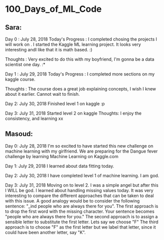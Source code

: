 # 100_Days_of_ML_Code

## Sara: 
Day 0 : July 28, 2018
Today's Progress : I completed chosing the projects I will work on . I started the Kaggle ML learning project. It looks very interesting andI like that it is math based. :)

Thoughts : Very excited to do this with my boyfriend, I'm gonna be a data scientist one day. :*

Day 1 : July 29, 2018
Today's Progress : I completed more sections on my kaggle course.

Thoughts : The course does a great job explaining concepts, I wish I knew about it earlier. Cannot wait to finish. 

Day 2: July 30, 2018
Finished level 1 on kaggle :p

Day 3: July 31, 2018
Started level 2 on kaggle
Thoughts: I enjoy the consistency, and learning xx

## Masoud: 
Day 0: July 28, 2018
 I'm so excited to have started this new challenge on machine learning with my girlfriend.
 We are preparing for the Dangue fever challenge by learning Machine Learning on Kaggle.com

Day 1: July 29, 2018
 I learned about data fitting today.

Day 2: July 30, 2018
 I have completed level 1 of machine learning. I am god.

Day 3: July 31, 2018
 Moving on to level 2. I was a simple angel but after this I WILL be god.
 I learned about handling missing values today. It was very interesting to compare the different approaches that can be taken to deal
 with this issue. 
 A good analogy would be to consider the following sentence: 
  "_ind people who are always there for you".
 The first approach is to drop the first word with the missing character. Your sentence becomes "people who are always there for you."
 The second approach is to assign a sensible letter to substitute the first letter. Lets say we choose "F"
 The third approach is to choose "F" as the first letter but we label that letter, since it could have been another letter, say "K".
